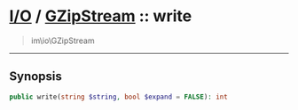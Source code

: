 # [I/O](io.md) / [GZipStream](io-GZipStream.md) :: write
 > im\io\GZipStream
____

## Synopsis
```php
public write(string $string, bool $expand = FALSE): int
```
